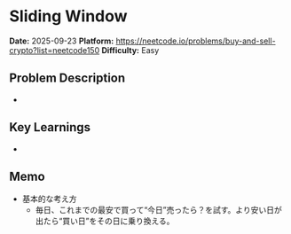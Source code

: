 # Sliding Window

**Date:** 2025-09-23
**Platform:** https://neetcode.io/problems/buy-and-sell-crypto?list=neetcode150
**Difficulty:** Easy

## Problem Description

-

## Key Learnings

-

## Memo

- 基本的な考え方
  - 毎日、これまでの最安で買って“今日”売ったら？を試す。より安い日が出たら“買い日”をその日に乗り換える。
